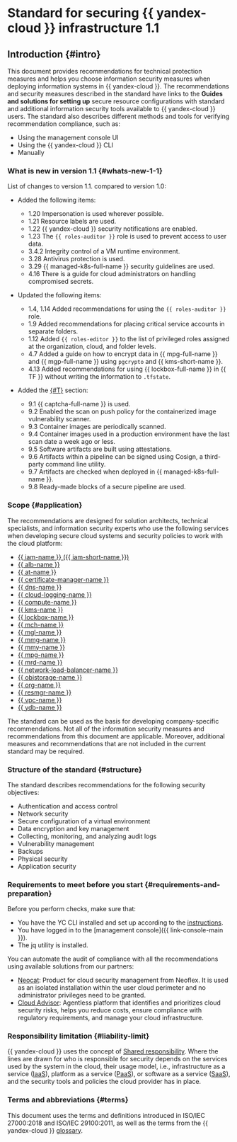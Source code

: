 # Standard for securing {{ yandex-cloud }} infrastructure 1.1

## Introduction {#intro}

This document provides recommendations for technical protection measures and helps you choose information security measures when deploying information systems in {{ yandex-cloud }}.
The recommendations and security measures described in the standard have links to the **Guides and solutions for setting up** secure resource configurations with standard and additional information security tools available to {{ yandex-cloud }} users.
The standard also describes different methods and tools for verifying recommendation compliance, such as:

* Using the management console UI
* Using the {{ yandex-cloud }} CLI
* Manually

### What is new in version 1.1 {#whats-new-1-1}

List of changes to version 1.1. compared to version 1.0:

* Added the following items:

   * 1.20 Impersonation is used wherever possible.
   * 1.21 Resource labels are used.
   * 1.22 {{ yandex-cloud }} security notifications are enabled.
   * 1.23 The `{{ roles-auditor }}` role is used to prevent access to user data.
   * 3.4.2 Integrity control of a VM runtime environment.
   * 3.28 Antivirus protection is used.
   * 3.29 {{ managed-k8s-full-name }} security guidelines are used.
   * 4.16 There is a guide for cloud administrators on handling compromised secrets.

* Updated the following items:

   * 1.4, 1.14 Added recommendations for using the `{{ roles-auditor }}` role.
   * 1.9 Added recommendations for placing critical service accounts in separate folders.
   * 1.12 Added `{{ roles-editor }}` to the list of privileged roles assigned at the organization, cloud, and folder levels.
   * 4.7 Added a guide on how to encrypt data in {{ mpg-full-name }} and {{ mgp-full-name }} using `pgcrypto` and {{ kms-short-name }}.
   * 4.13 Added recommendations for using {{ lockbox-full-name }} in {{ TF }} without writing the information to `.tfstate`.


* Added the [{#T}](../../../security/standard/app-security.md) section:

   * 9.1 {{ captcha-full-name }} is used.
   * 9.2 Enabled the scan on push policy for the containerized image vulnerability scanner.
   * 9.3 Container images are periodically scanned.
   * 9.4 Container images used in a production environment have the last scan date a week ago or less.
   * 9.5 Software artifacts are built using attestations.
   * 9.6 Artifacts within a pipeline can be signed using Cosign, a third-party command line utility.
   * 9.7 Artifacts are checked when deployed in {{ managed-k8s-full-name }}.
   * 9.8 Ready-made blocks of a secure pipeline are used.


### Scope {#application}


The recommendations are designed for solution architects, technical specialists, and information security experts who use the following services when developing secure cloud systems and security policies to work with the cloud platform:

* [{{ iam-name }} ({{ iam-short-name }})](../../../iam/)
* [{{ alb-name }}](../../../application-load-balancer/)
* [{{ at-name }}](../../../audit-trails/)
* [{{ certificate-manager-name }}](../../../certificate-manager/)
* [{{ dns-name }}](../../../dns/)
* [{{ cloud-logging-name }}](../../../logging/)
* [{{ compute-name }}](../../../compute/)
* [{{ kms-name }}](../../../kms/)
* [{{ lockbox-name }}](../../../lockbox/)
* [{{ mch-name }}](../../../managed-clickhouse/)
* [{{ mgl-name }}](../../../managed-gitlab/)
* [{{ mmg-name }}](../../../managed-mongodb/)
* [{{ mmy-name }}](../../../managed-mysql/)
* [{{ mpg-name }}](../../../managed-postgresql/)
* [{{ mrd-name }}](../../../managed-redis/)
* [{{ network-load-balancer-name }}](../../../network-load-balancer/)
* [{{ objstorage-name }}](../../../storage/)
* [{{ org-name }}](../../../organization/)
* [{{ resmgr-name }}](../../../resource-manager/)
* [{{ vpc-name }}](../../../vpc/)
* [{{ ydb-name }}](../../../ydb/)

The standard can be used as the basis for developing company-specific recommendations. Not all of the information security measures and recommendations from this document are applicable. Moreover, additional measures and recommendations that are not included in the current standard may be required.

### Structure of the standard {#structure}

The standard describes recommendations for the following security objectives:
* Authentication and access control
* Network security
* Secure configuration of a virtual environment
* Data encryption and key management
* Collecting, monitoring, and analyzing audit logs
* Vulnerability management
* Backups
* Physical security
* Application security

### Requirements to meet before you start {#requirements-and-preparation}

Before you perform checks, make sure that:
* You have the YC CLI installed and set up according to the [instructions](../../../cli/quickstart.md).
* You have logged in to the [management console]({{ link-console-main }}).
* The jq utility is installed.

You can automate the audit of compliance with all the recommendations using available solutions from our partners:
* [Neocat](/marketplace/products/neoflex/neocat): Product for cloud security management from Neoflex. It is used as an isolated installation within the user cloud perimeter and no administrator privileges need to be granted.
* [Cloud Advisor](/blog/posts/2021/03/cloud-advisor-review): Agentless platform that identifies and prioritizes cloud security risks, helps you reduce costs, ensure compliance with regulatory requirements, and manage your cloud infrastructure.

### Responsibility limitation {#liability-limit}

{{ yandex-cloud }} uses the concept of [Shared responsibility](/security/shared-responsibility). Where the lines are drawn for who is responsible for security depends on the services used by the system in the cloud, their usage model, i.e., infrastructure as a service ([IaaS](/blog/posts/2022/01/iaas)), platform as a service ([PaaS](/blog/posts/2023/03/paas)), or software as a service ([SaaS](/blog/posts/2023/03/saas)), and the security tools and policies the cloud provider has in place.

### Terms and abbreviations {#terms}

This document uses the terms and definitions introduced in ISO/IEC 27000:2018 and ISO/IEC 29100:2011, as well as the terms from the {{ yandex-cloud }} [glossary](../../../glossary/).

